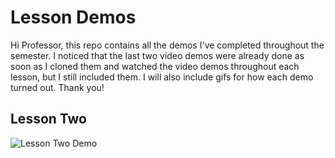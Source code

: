 # Lesson Demos

Hi Professor, this repo contains all the demos I've completed throughout the semester. I noticed that the last two video demos were already done as soon as I cloned them and watched the video demos throughout each lesson, but I still included them. I will also include gifs for how each demo turned out. Thank you! 

## Lesson Two 
![Lesson Two Demo](Lesson2.gif)